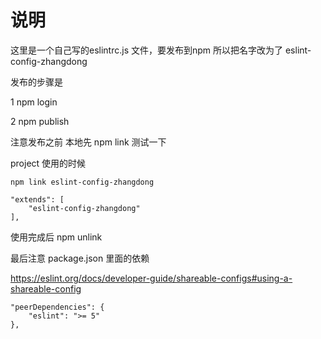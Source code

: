 # 说明

这里是一个自己写的eslintrc.js 文件，要发布到npm 所以把名字改为了 eslint-config-zhangdong

发布的步骤是

1  npm login 

2 npm publish 

注意发布之前 本地先 npm link 测试一下

project 使用的时候

    npm link eslint-config-zhangdong

    "extends": [
        "eslint-config-zhangdong"
    ],

使用完成后  npm unlink


最后注意 package.json 里面的依赖

https://eslint.org/docs/developer-guide/shareable-configs#using-a-shareable-config

    "peerDependencies": {
        "eslint": ">= 5"
    },
